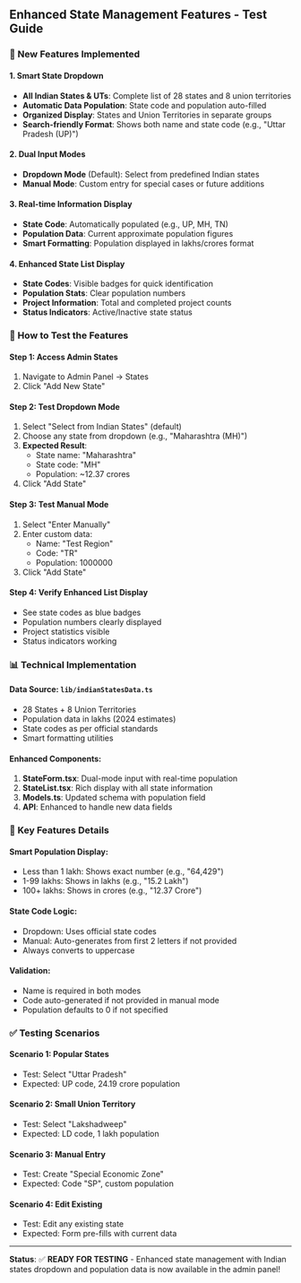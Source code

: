 ## Enhanced State Management Features - Test Guide

### 🚀 New Features Implemented

#### 1. **Smart State Dropdown**
- **All Indian States & UTs**: Complete list of 28 states and 8 union territories
- **Automatic Data Population**: State code and population auto-filled
- **Organized Display**: States and Union Territories in separate groups
- **Search-friendly Format**: Shows both name and state code (e.g., "Uttar Pradesh (UP)")

#### 2. **Dual Input Modes**
- **Dropdown Mode** (Default): Select from predefined Indian states
- **Manual Mode**: Custom entry for special cases or future additions

#### 3. **Real-time Information Display**
- **State Code**: Automatically populated (e.g., UP, MH, TN)
- **Population Data**: Current approximate population figures
- **Smart Formatting**: Population displayed in lakhs/crores format

#### 4. **Enhanced State List Display**
- **State Codes**: Visible badges for quick identification
- **Population Stats**: Clear population numbers
- **Project Information**: Total and completed project counts
- **Status Indicators**: Active/Inactive state status

### 🧪 How to Test the Features

#### Step 1: Access Admin States
1. Navigate to Admin Panel → States
2. Click "Add New State"

#### Step 2: Test Dropdown Mode
1. Select "Select from Indian States" (default)
2. Choose any state from dropdown (e.g., "Maharashtra (MH)")
3. **Expected Result**: 
   - State name: "Maharashtra"
   - State code: "MH" 
   - Population: ~12.37 crores
4. Click "Add State"

#### Step 3: Test Manual Mode
1. Select "Enter Manually" 
2. Enter custom data:
   - Name: "Test Region"
   - Code: "TR"
   - Population: 1000000
3. Click "Add State"

#### Step 4: Verify Enhanced List Display
- See state codes as blue badges
- Population numbers clearly displayed
- Project statistics visible
- Status indicators working

### 📊 Technical Implementation

#### Data Source: `lib/indianStatesData.ts`
- 28 States + 8 Union Territories
- Population data in lakhs (2024 estimates)
- State codes as per official standards
- Smart formatting utilities

#### Enhanced Components:
1. **StateForm.tsx**: Dual-mode input with real-time population
2. **StateList.tsx**: Rich display with all state information
3. **Models.ts**: Updated schema with population field
4. **API**: Enhanced to handle new data fields

### 🔧 Key Features Details

#### Smart Population Display:
- Less than 1 lakh: Shows exact number (e.g., "64,429")
- 1-99 lakhs: Shows in lakhs (e.g., "15.2 Lakh")
- 100+ lakhs: Shows in crores (e.g., "12.37 Crore")

#### State Code Logic:
- Dropdown: Uses official state codes
- Manual: Auto-generates from first 2 letters if not provided
- Always converts to uppercase

#### Validation:
- Name is required in both modes
- Code auto-generated if not provided in manual mode
- Population defaults to 0 if not specified

### ✅ Testing Scenarios

#### Scenario 1: Popular States
- Test: Select "Uttar Pradesh"
- Expected: UP code, 24.19 crore population

#### Scenario 2: Small Union Territory  
- Test: Select "Lakshadweep"
- Expected: LD code, 1 lakh population

#### Scenario 3: Manual Entry
- Test: Create "Special Economic Zone"
- Expected: Code "SP", custom population

#### Scenario 4: Edit Existing
- Test: Edit any existing state
- Expected: Form pre-fills with current data

---

**Status**: ✅ **READY FOR TESTING** - Enhanced state management with Indian states dropdown and population data is now available in the admin panel!